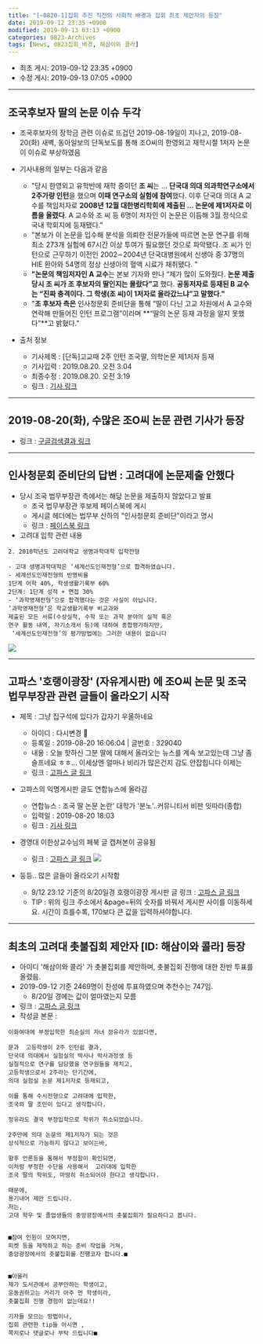```yaml
---
title: "[~0820-1]집회 추진 직전의 사회적 배경과 집회 최초 제안자의 등장"
date: 2019-09-12 23:35 +0900
modified: 2019-09-13 03:13 +0900
categories: 0823-Archives
tags: [News, 0823집회_배경, 해삼이와 콜라]
---
```


* 최초 게시: 2019-09-12 23:35 +0900
* 수정 게시: 2019-09-13 07:05 +0900

-----
## 조국후보자 딸의 논문 이슈 두각
* 조국후보자의 장학금 관련 이슈로 뜨겁던 2019-08-19일이 지나고, 2019-08-20(화) 새벽, 동아일보의 단독보도를 통해 조O씨의 한영외고 재학시절 1저자 논문이 이슈로 부상하였음

* 기사내용의 일부는 다음과 같음
    * "당시 한영외고 유학반에 재학 중이던 **조 씨**는 ... **단국대 의대 의과학연구소에서 2주가량 인턴**을 했으며 **이때 연구소의 실험에 참여**했다. 이후 단국대 의대 A 교수를 책임저자로 **2008년 12월 대한병리학회에 제출된 ... 논문에 제1저자로 이름을 올렸다**. A 교수와 조 씨 등 6명이 저자인 이 논문은 이듬해 3월 정식으로 국내 학회지에 등재됐다."
    * "본보가 이 논문을 입수해 분석을 의뢰한 전문가들에 따르면 논문 연구를 위해 최소 273개 실험에 67시간 이상 투여가 필요했던 것으로 파악됐다. 조 씨가 인턴으로 근무하기 이전인 2002∼2004년 단국대병원에서 신생아 중 37명의 HIE 환아와 54명의 정상 신생아의 혈액 시료가 채취됐다. " 
    * **"논문의 책임저자인 A 교수**는 본보 기자와 만나 “제가 많이 도와줬다. **논문 제출 당시 조 씨가 조 후보자의 딸인지는 몰랐다”고** 했다. **공동저자로 등재된 B 교수는 “진짜 충격이다. 그 학생(조 씨)이 1저자로 올라갔느냐”고 말했다."**
    * "**조 후보자 측은** 인사청문회 준비단을 통해 “딸이 다닌 고교 차원에서 A 교수와 연락해 만들어진 인턴 프로그램”이라며 **“딸의 논문 등재 과정을 알지 못했다”**고 밝혔다."

* 출처 정보
    * 기사제목 : [단독]고교때 2주 인턴 조국딸, 의학논문 제1저자 등재
    * 기사입력 : 2019.08.20. 오전 3:04
    * 최종수정 : 2019.08.20. 오전 3:19
    * 링크 : [기사 링크](https://n.news.naver.com/article/020/0003235918)

----
## 2019-08-20(화), 수많은 조O씨 논문 관련 기사가 등장
* 링크 : [구글검색결과 링크](https://www.google.com/search?q=%EC%A1%B0%EA%B5%AD+%EB%94%B8+%EB%85%BC%EB%AC%B8&newwindow=1&sxsrf=ACYBGNT7PG1m6HlYTIhk9eovuxEj38_2OA%3A1568294264412&source=lnt&tbs=cdr%3A1%2Ccd_min%3A8%2F20%2F2019%2Ccd_max%3A8%2F20%2F2019&tbm=)


----
## 인사청문회 준비단의 답변 : 고려대에 논문제출 안했다
* 당시 조국 법무부장관 측에서는 해당 논문을 제출하지 않았다고 발표
    * 조국 법무부장관 후보제 페이스북에 게시
    * 게시글 헤더에는 법무부 산하의 "인사청문회 준비단"이라고 명시
    * 링크 : [페이스북 링크](https://www.facebook.com/kukcho/posts/10158024390728521)
* 고려대 입학 관련 내용

````
2. 2010학년도 고려대학교 생명과학대학 입학전형

- 고대 생명과학대학은 ‘세계선도인재전형’으로 합격하였습니다.
- 세계선도인재전형의 반영비율
1단계 어학 40%, 학생생활기록부 60%
2단계: 1단계 성적 + 면접 30%
- ‘과학영재전형’으로 합격했다는 것은 사실이 아닙니다. 
‘과학영재전형’은 학교생활기록부 비교과와 
제출된 모든 서류(수상실적, 수학 또는 과학 분야의 실적 혹은 
연구 활동 내역, 자기소개서 등)에 대하여 종합평가하지만,
 ‘세계선도인재전형’의 평가방법에는 그러한 내용이 없습니다
````

![](/asset/image/2019-08-20/cho1.png)

----
## 고파스 '호랭이광장' (자유게시판) 에 조O씨 논문 및 조국 법무부장관 관련 글들이 올라오기 시작

* 제목 : 그냥 집구석에 있다가 갑자기 우울하네요
    * 아이디 : 다시변경 
    * 등록일 : 2019-08-20 16:06:04 | 글번호 : 329040
    * 내용 : 오늘 핫하신 그분 딸에 대해서 올라오는 뉴스를 계속 보고있는데 그냥 좀 슬프네요 ㅎㅎ... 이세상엔 얼마나 비리가 많은건지 감도 안잡힙니다 이제는
    * 링크 : [고파스 글 링크](https://www.koreapas.com/bbs/view.php?id=tiger&page=170&sn1=&divpage=62&sn=off&ss=on&sc=on&select_arrange=headnum&desc=asc&no=329040)

* 고파스의 익명게시판 글도 연합뉴스에 올라감
    * 연합뉴스 : 조국 딸 논문 논란' 대학가 '분노'..커뮤니티서 비판 잇따라(종합)
    * 입력일 : 2019-08-20 18:03
    * 링크 : [기사 링크](https://news.v.daum.net/v/20190820180351667?f=m)

* 경영대 이한상교수님의 페북 글 캡쳐본이 공유됨
    * 링크 :  [고파스 글 링크](https://www.koreapas.com/bbs/view.php?id=tiger&page=169&page_num=30&select_arrange=headnum&desc=&sn=off&ss=on&sc=on&su=&keyword=&no=329061&category=)
![](/asset/image/2019-08-20/Yi1.jpg)


* 등등.. 많은 글들이 올라오기 시작함
    * 9/12 23:12 기준의 8/20일경 호랭이광장 게시판 글 링크 :  [고파스 글 링크](https://www.koreapas.com/bbs/zboard.php?id=tiger&page=170&select_arrange=headnum&desc=asc&category=&sn=off&ss=on&sc=on&tagkeyword=&keyword=&sn1=&divpage=62)
    * TIP : 위의 링크 주소에서 &page=뒤의 숫자를 바꿔서 게시판 사이를 이동하세요. 시간이 흐를수록, 170보다 큰 값을 입력하셔야합니다.

----
## 최초의 고려대 촛불집회 제안자 [ID: 해삼이와 콜라] 등장
* 아이디 '해삼이와 콜라' 가 촛불집회를 제안하며, 촛불집회 진행에 대한 찬반 투표를 올렸음.
* 2019-09-12 기준 2469명이 찬성에 투표하였으며 추천수는 747임.
    * 8/20일 경에는 값이 얼마였는지 모름
* 링크 :  [고파스 글 링크](https://www.koreapas.com/bbs/view.php?id=tiger&page=1&sn1=&divpage=61&sn=on&ss=off&sc=off&keyword=%C7%D8%BB%EF%C0%CC%BF%CD%20%C4%DD%B6%F3&tagkeyword=%C7%D8%BB%EF%C0%CC%BF%CD%20%C4%DD%B6%F3&select_arrange=headnum&desc=asc&no=329078)
* 작성글 본문 : 

```
이화여대에 부정입학한 최순실의 자녀 정유라가 있었다면,

문과  고등학생이 2주 인턴쉽 결과,
단국대 의대에서 실험실의 박사나 박사과정생 등
실질적으로 연구를 담당했을 연구원들을 제치고,
고등학생으로서 2주라는 단기간에,
의대 실험실 논문 제1저자로 등재되고,

이를 통해 수시전형으로 고려대에 입학한,
조국의 딸 조민이 있다고 생각합니다.

정유라도 결국 부정입학으로 학위가 취소되었습니다.

2주만에 의대 논문의 제1저자가 되는 것은
상식적으로 가능하지 않다고 보이는바,

향후 언론등을 통해서 부정함이 확인되면,
이처럼 부정한 수단을 사용해서  고려대에 입학한
조국 딸의 학위도, 마땅히 취소되어야 한다고 생각합니다.

때문에, 
용기내어 제안 드립니다.
저는,
고대 학우 및 졸업생들의 중앙광장에서의 촛불집회가 필요하다고 봅니다.


■참여 인원이 모여지면,
피켓 등을 제작하고 하는 준비 작업을 거쳐,
중앙광장에서의 촛불집회를 진행코자 합니다.■


■아울러
제가 도서관에서 공부만하는 학생이고,
운동권하고는 거리가 아주 먼 학생이라,
촛불집회 진행 경험이 없는데요!! 

기자들 모으는 방법이나, 
집회 관련한 tip들 아시면 , 
쪽지로나 댓글로나 부탁 드립니다■
```



